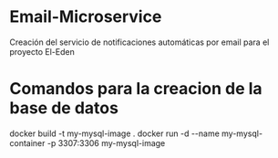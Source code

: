 # Email-Microservice
Creación del servicio de notificaciones automáticas por email para el proyecto El-Eden

# Comandos para la creacion de la base de datos

docker build -t my-mysql-image .
docker run -d --name my-mysql-container -p 3307:3306 my-mysql-image